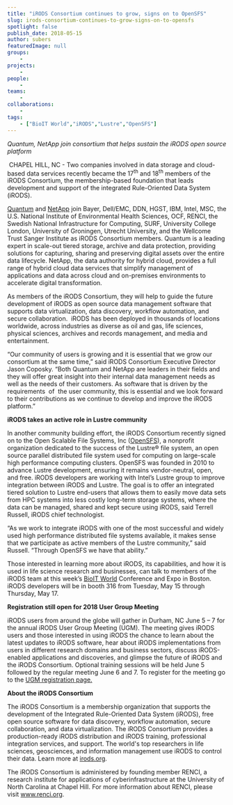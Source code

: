```yaml
---
title: "iRODS Consortium continues to grow, signs on to OpenSFS"
slug: irods-consortium-continues-to-grow-signs-on-to-opensfs
spotlight: false
publish_date: 2018-05-15
author: subers
featuredImage: null
groups:
    - 
projects:
    - 
people:
    - 
teams: 
    - 
collaborations:
    - 
tags:
    - ["BioIT World","iRODS","Lustre","OpenSFS"]
---
```

<em>Quantum, NetApp join consortium that helps sustain the iRODS open source platform</em>

<em> </em>CHAPEL HILL, NC - Two companies involved in data storage and cloud-based data services recently became the 17<sup>th</sup> and 18<sup>th</sup> members of the iRODS Consortium, the membership-based foundation that leads development and support of the integrated Rule-Oriented Data System (iRODS). <!--more-->

<a href="https://www.quantum.com/en/">Quantum</a> and <a href="http://www.netapp.com/">NetApp</a> join Bayer, Dell/EMC, DDN, HGST, IBM, Intel, MSC, the U.S. National Institute of Environmental Health Sciences, OCF, RENCI, the Swedish National Infrastructure for Computing, SURF, University College London, University of Groningen, Utrecht University, and the Wellcome Trust Sanger Institute as iRODS Consortium members. Quantum is a leading expert in scale-out tiered storage, archive and data protection, providing solutions for capturing, sharing and preserving digital assets over the entire data lifecycle. NetApp, the data authority for hybrid cloud, provides a full range of hybrid cloud data services that simplify management of applications and data across cloud and on-premises environments to accelerate digital transformation.

As members of the iRODS Consortium, they will help to guide the future development of iRODS as open source data management software that supports data virtualization, data discovery, workflow automation, and secure collaboration.  iRODS has been deployed in thousands of locations worldwide, across industries as diverse as oil and gas, life sciences, physical sciences, archives and records management, and media and entertainment.

“Our community of users is growing and it is essential that we grow our consortium at the same time,” said iRODS Consortium Executive Director Jason Coposky. “Both Quantum and NetApp are leaders in their fields and they will offer great insight into their internal data management needs as well as the needs of their customers. As software that is driven by the requirements  of  the user community, this is essential and we look forward to their contributions as we continue to develop and improve the iRODS platform.”

<strong>iRODS takes an active role in Lustre community</strong>

In another community building effort, the iRODS Consortium recently signed on to the Open Scalable File Systems, Inc (<a href="http://opensfs.org/">OpenSFS</a>), a nonprofit organization dedicated to the success of the Lustre® file system, an open source parallel distributed file system used for computing on large-scale high performance computing clusters. OpenSFS was founded in 2010 to advance Lustre development, ensuring it remains vendor-neutral, open, and free. iRODS developers are working with Intel’s Lustre group to improve integration between iRODS and Lustre. The goal is to offer an integrated tiered solution to Lustre end-users that allows them to easily move data sets from HPC systems into less costly long-term storage systems, where the data can be managed, shared and kept secure using iRODS, said Terrell Russell, iRODS chief technologist.

“As we work to integrate iRODS with one of the most successful and widely used high performance distributed file systems available, it makes sense that we participate as active members of the Lustre community,” said Russell. “Through OpenSFS we have that ability.”

Those interested in learning more about iRODS, its capabilities, and how it is used in life science research and businesses, can talk to members of the iRODS team at this week’s <a href="http://www.bio-itworldexpo.com/">BioIT World</a> Conference and Expo in Boston. iRODS developers will be in booth 316 from Tuesday, May 15 through Thursday, May 17.

<strong>Registration still open for 2018 User Group Meeting</strong>

iRODS users from around the globe will gather in Durham, NC June 5 – 7 for the annual iRODS User Group Meeting (UGM). The meeting gives iRODS users and those interested in using iRODS the chance to learn about the latest updates to iRODS software, hear about iRODS implementations from users in different research domains and business sectors, discuss iRODS-enabled applications and discoveries, and glimpse the future of iRODS and the iRODS Consortium. Optional training sessions will be held June 5 followed by the regular meeting June 6 and 7. To register for the meeting go to the <a href="https://irods.org/ugm2018/">UGM registration page.</a>

<strong>About the iRODS Consortium</strong>

The iRODS Consortium is a membership organization that supports the development of the Integrated Rule-Oriented Data System (iRODS), free open source software for data discovery, workflow automation, secure collaboration, and data virtualization. The iRODS Consortium provides a production-ready iRODS distribution and iRODS training, professional integration services, and support. The world's top researchers in life sciences, geosciences, and information management use iRODS to control their data. Learn more at <a href="http://irods.org/">irods.org</a>.

The iRODS Consortium is administered by founding member RENCI, a research institute for applications of cyberinfrastructure at the University of North Carolina at Chapel Hill. For more information about RENCI, please visit <a href="http://www.renci.org/">www.renci.org</a>.
